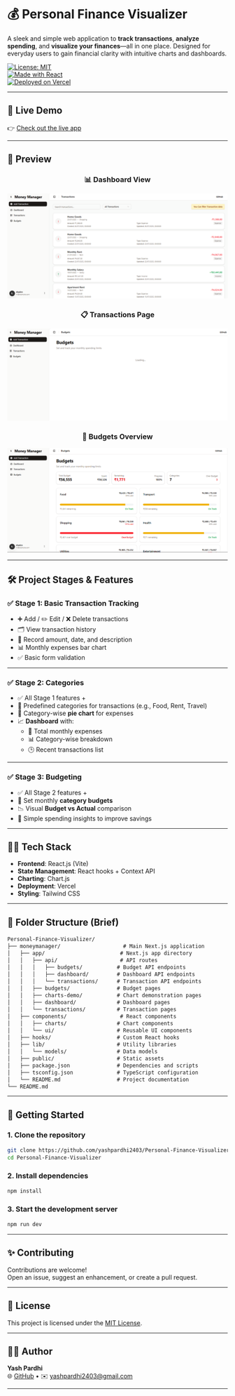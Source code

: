 
# 💰 Personal Finance Visualizer

A sleek and simple web application to **track transactions**, **analyze spending**, and **visualize your finances**—all in one place. Designed for everyday users to gain financial clarity with intuitive charts and dashboards.

[![License: MIT](https://img.shields.io/badge/License-MIT-blue.svg)](LICENSE)  
[![Made with React](https://img.shields.io/badge/Made%20with-React-61DAFB?logo=react)](https://reactjs.org)  
[![Deployed on Vercel](https://img.shields.io/badge/Hosted%20on-Vercel-black?logo=vercel)](https://vercel.com)

---

## 🚀 Live Demo

👉 [Check out the live app](https://personal-finance-visualizer.vercel.app)

---

## 📸 Preview

<div align="center">

### 📊 Dashboard View  
![Dashboard View](dashboard.png)

### 📋 Transactions Page  
![Transactions View](transactions.png)

### 💸 Budgets Overview  
![Budgets View](budgets.png)

</div>

---

## 🛠️ Project Stages & Features

### ✅ **Stage 1: Basic Transaction Tracking**
- ➕ Add / ✏️ Edit / ❌ Delete transactions
- 🗂️ View transaction history
- 📅 Record amount, date, and description
- 📊 Monthly expenses bar chart
- ✅ Basic form validation

---

### ✅ **Stage 2: Categories**
- ✅ All Stage 1 features +
- 📁 Predefined categories for transactions (e.g., Food, Rent, Travel)
- 🥧 Category-wise **pie chart** for expenses
- 📈 **Dashboard** with:
  - 💸 Total monthly expenses
  - 📊 Category-wise breakdown
  - 🕒 Recent transactions list

---

### ✅ **Stage 3: Budgeting**
- ✅ All Stage 2 features +
- 🧮 Set monthly **category budgets**
- 📉 Visual **Budget vs Actual** comparison
- 🧠 Simple spending insights to improve savings

---

## 🧑‍💻 Tech Stack

- **Frontend**: React.js (Vite)
- **State Management**: React hooks + Context API
- **Charting**: Chart.js
- **Deployment**: Vercel
- **Styling**: Tailwind CSS

---

## 📁 Folder Structure (Brief)

```
Personal-Finance-Visualizer/
├── moneymanager/                    # Main Next.js application
│   ├── app/                        # Next.js app directory
│   │   ├── api/                    # API routes
│   │   │   ├── budgets/           # Budget API endpoints
│   │   │   ├── dashboard/         # Dashboard API endpoints
│   │   │   └── transactions/      # Transaction API endpoints
│   │   ├── budgets/               # Budget pages
│   │   ├── charts-demo/           # Chart demonstration pages
│   │   ├── dashboard/             # Dashboard pages
│   │   └── transactions/          # Transaction pages
│   ├── components/                 # React components
│   │   ├── charts/                # Chart components
│   │   └── ui/                    # Reusable UI components
│   ├── hooks/                     # Custom React hooks
│   ├── lib/                       # Utility libraries
│   │   └── models/                # Data models
│   ├── public/                    # Static assets
│   ├── package.json               # Dependencies and scripts
│   ├── tsconfig.json              # TypeScript configuration
│   └── README.md                  # Project documentation
└── README.md 
```

---

## 🏁 Getting Started

### 1. Clone the repository

```bash
git clone https://github.com/yashpardhi2403/Personal-Finance-Visualizer.git
cd Personal-Finance-Visualizer
```

### 2. Install dependencies

```bash
npm install
```

### 3. Start the development server

```bash
npm run dev
```

---

## ✨ Contributing

Contributions are welcome!  
Open an issue, suggest an enhancement, or create a pull request.

---

## 📄 License

This project is licensed under the [MIT License](LICENSE).

---

## 👨‍💻 Author

**Yash Pardhi**  
🌐 [GitHub](https://github.com/yashpardhi2403) • ✉️ yashpardhi2403@gmail.com

---
